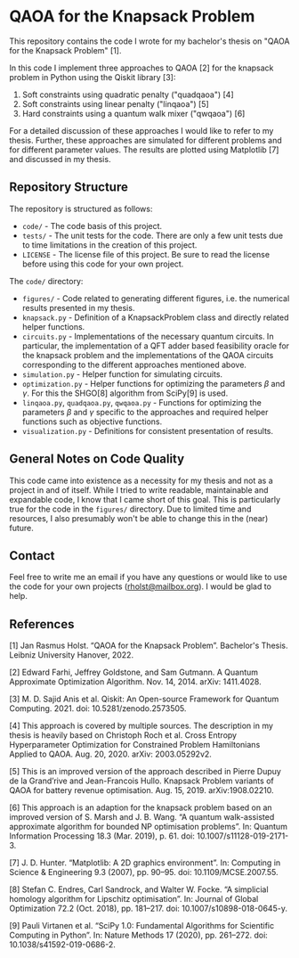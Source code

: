# QAOA for the Knapsack Problem
This repository contains the code I wrote for my bachelor's thesis on "QAOA for the Knapsack Problem" [1].

In this code I implement three approaches to QAOA [2] for the knapsack problem in Python using the Qiskit library [3]:
1. Soft constraints using quadratic penalty ("quadqaoa") [4]
2. Soft constraints using linear penalty ("linqaoa") [5]
3. Hard constraints using a quantum walk mixer ("qwqaoa") [6]

For a detailed discussion of these approaches I would like to refer to my thesis. Further, these approaches are simulated for different problems and for different parameter values. The results are plotted using Matplotlib [7] and discussed in my thesis.

## Repository Structure
The repository is structured as follows:
- `code/` - The code basis of this project.
- `tests/` - The unit tests for the code. There are only a few unit tests due to time limitations in the creation of this project.
- `LICENSE` - The license file of this project. Be sure to read the license before using this code for your own project.

The `code/` directory:
- `figures/` - Code related to generating different figures, i.e. the numerical results presented in my thesis. 
- `knapsack.py` - Definition of a KnapsackProblem class and directly related helper functions.
- `circuits.py` - Implementations of the necessary quantum circuits. In particular, the implementation of a QFT adder based feasibility oracle for the knapsack problem and the implementations of the QAOA circuits corresponding to the different approaches mentioned above.
- `simulation.py` - Helper function for simulating circuits.
- `optimization.py` - Helper functions for optimizing the parameters $\beta$ and $\gamma$. For this the SHGO[8] algorithm from SciPy[9] is used.
- `linqaoa.py`, `quadqaoa.py`, `qwqaoa.py` - Functions for optimizing the parameters $\beta$ and $\gamma$ specific to the approaches and required helper functions such as objective functions.
- `visualization.py` - Definitions for consistent presentation of results.

## General Notes on Code Quality
This code came into existence as a necessity for my thesis and not as a project in and of itself. While I tried to write readable, maintainable and expandable code, I know that I came short of this goal. This is particularly true for the code in the `figures/` directory. Due to limited time and resources, I also presumably won't be able to change this in the (near) future.

## Contact
Feel free to write me an email if you have any questions or would like to use the code for your own projects (rholst@mailbox.org). I would be glad to help.

## References
[1] Jan Rasmus Holst. “QAOA for the Knapsack Problem”. Bachelor's Thesis. Leibniz University Hanover, 2022.

[2] Edward Farhi, Jeffrey Goldstone, and Sam Gutmann. A Quantum Approximate Optimization Algorithm. Nov. 14, 2014. arXiv: 1411.4028.

[3] M. D. Sajid Anis et al. Qiskit: An Open-source Framework for Quantum Computing. 2021. doi: 10.5281/zenodo.2573505.

[4] This approach is covered by multiple sources. The description in my thesis is heavily based on Christoph Roch et al. Cross Entropy Hyperparameter Optimization for Constrained Problem Hamiltonians Applied to QAOA. Aug. 20, 2020. arXiv: 2003.05292v2.

[5] This is an improved version of the approach described in Pierre Dupuy de la Grand’rive and Jean-Francois Hullo. Knapsack Problem variants of QAOA for battery revenue optimisation. Aug. 15, 2019. arXiv:1908.02210.

[6] This approach is an adaption for the knapsack problem based on an improved version of S. Marsh and J. B. Wang. “A quantum walk-assisted approximate algorithm for bounded NP optimisation problems”. In: Quantum Information Processing 18.3 (Mar. 2019), p. 61. doi: 10.1007/s11128-019-2171-3.

[7] J. D. Hunter. “Matplotlib: A 2D graphics environment”. In: Computing in Science & Engineering 9.3 (2007), pp. 90–95. doi: 10.1109/MCSE.2007.55.

[8] Stefan C. Endres, Carl Sandrock, and Walter W. Focke. “A simplicial homology algorithm for Lipschitz optimisation”. In: Journal of Global Optimization 72.2 (Oct. 2018), pp. 181–217. doi: 10.1007/s10898-018-0645-y.

[9] Pauli Virtanen et al. “SciPy 1.0: Fundamental Algorithms for Scientific Computing in Python”. In: Nature Methods 17 (2020), pp. 261–272. doi: 10.1038/s41592-019-0686-2.
